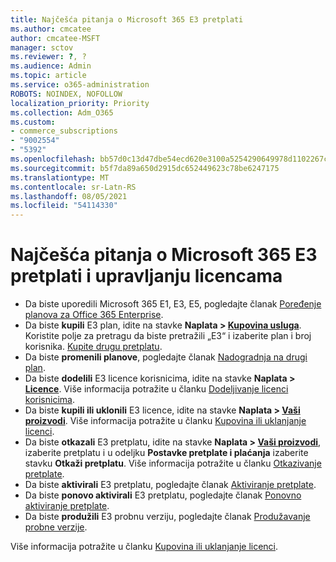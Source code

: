 ```yaml
---
title: Najčešća pitanja o Microsoft 365 E3 pretplati
ms.author: cmcatee
author: cmcatee-MSFT
manager: sctov
ms.reviewer: ?, ?
ms.audience: Admin
ms.topic: article
ms.service: o365-administration
ROBOTS: NOINDEX, NOFOLLOW
localization_priority: Priority
ms.collection: Adm_O365
ms.custom:
- commerce_subscriptions
- "9002554"
- "5392"
ms.openlocfilehash: bb57d0c13d47dbe54ecd620e3100a5254290649978d1102267cac04414337b59
ms.sourcegitcommit: b5f7da89a650d2915dc652449623c78be6247175
ms.translationtype: MT
ms.contentlocale: sr-Latn-RS
ms.lasthandoff: 08/05/2021
ms.locfileid: "54114330"
---
```

# <a name="microsoft-365-e3-subscription-and-license-management-faq"></a>Najčešća pitanja o Microsoft 365 E3 pretplati i upravljanju licencama

- Da biste uporedili Microsoft 365 E1, E3, E5, pogledajte članak [Poređenje planova za Office 365 Enterprise](https://www.microsoft.com/microsoft-365/business/compare-more-office-365-for-business-plans).
- Da biste **kupili** E3 plan, idite na stavke **Naplata > [Kupovina usluga](https://go.microsoft.com/fwlink/p/?linkid=868433)**. Koristite polje za pretragu da biste pretražili „E3“ i izaberite plan i broj korisnika. [Kupite drugu pretplatu](https://docs.microsoft.com/microsoft-365/commerce/try-or-buy-microsoft-365#buy-a-different-subscription).
- Da biste **promenili planove**, pogledajte članak [Nadogradnja na drugi plan](https://docs.microsoft.com/microsoft-365/commerce/subscriptions/upgrade-to-different-plan).
- Da biste **dodelili** E3 licence korisnicima, idite na stavke **Naplata > [Licence](https://go.microsoft.com/fwlink/p/?linkid=842264)**. Više informacija potražite u članku [Dodeljivanje licenci korisnicima](https://docs.microsoft.com/microsoft-365/admin/manage/assign-licenses-to-users).
- Da biste **kupili ili uklonili** E3 licence, idite na stavke **Naplata > [Vaši proizvodi](https://go.microsoft.com/fwlink/p/?linkid=842054)**. Više informacija potražite u članku [Kupovina ili uklanjanje licenci](https://docs.microsoft.com/microsoft-365/commerce/licenses/buy-licenses).
- Da biste **otkazali** E3 pretplatu, idite na stavke **Naplata > [Vaši proizvodi](https://go.microsoft.com/fwlink/p/?linkid=842054)**, izaberite pretplatu i u odeljku **Postavke pretplate i plaćanja** izaberite stavku **Otkaži pretplatu**. Više informacija potražite u članku [Otkazivanje pretplate](https://docs.microsoft.com/microsoft-365/commerce/subscriptions/cancel-your-subscription).
- Da biste **aktivirali** E3 pretplatu, pogledajte članak [Aktiviranje pretplate](https://docs.microsoft.com/alchemyinsights/activate-your-office-365-subscription).
- Da biste **ponovo aktivirali** E3 pretplatu, pogledajte članak [Ponovno aktiviranje pretplate](https://docs.microsoft.com/alchemyinsights/reactivate-your-subscription).
- Da biste **produžili** E3 probnu verziju, pogledajte članak [Produžavanje probne verzije](https://docs.microsoft.com/microsoft-365/commerce/extend-your-trial).

Više informacija potražite u članku [Kupovina ili uklanjanje licenci](https://docs.microsoft.com/microsoft-365/commerce/licenses/buy-licenses).